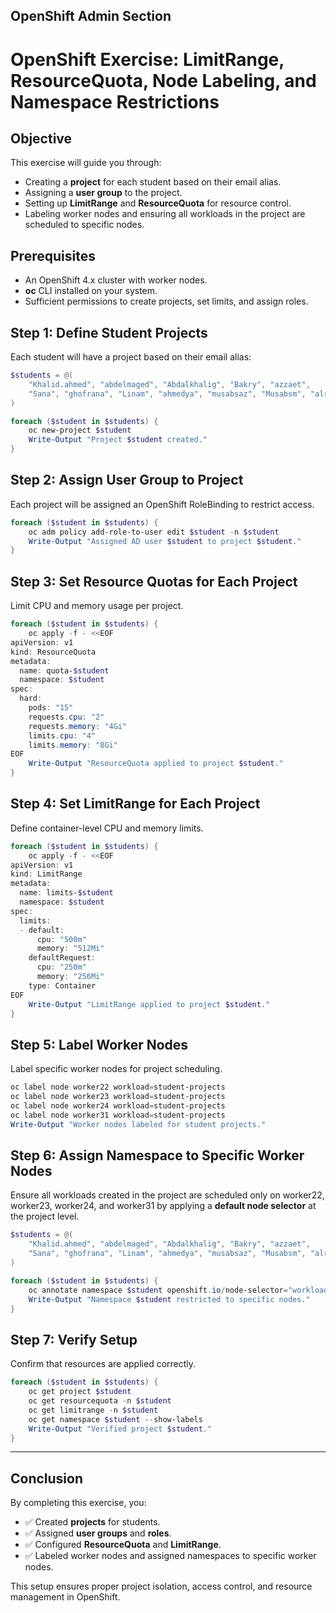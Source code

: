 ## OpenShift Admin Section 

# OpenShift Exercise: LimitRange, ResourceQuota, Node Labeling, and Namespace Restrictions

## Objective
This exercise will guide you through:
- Creating a **project** for each student based on their email alias.
- Assigning a **user group** to the project.
- Setting up **LimitRange** and **ResourceQuota** for resource control.
- Labeling worker nodes and ensuring all workloads in the project are scheduled to specific nodes.

## Prerequisites
- An OpenShift 4.x cluster with worker nodes.
- **oc** CLI installed on your system.
- Sufficient permissions to create projects, set limits, and assign roles.

## Step 1: Define Student Projects
Each student will have a project based on their email alias:

```powershell
$students = @(
    "Khalid.ahmed", "abdelmaged", "Abdalkhalig", "Bakry", "azzaet", 
    "Sana", "ghofrana", "Linam", "ahmedya", "musabsaz", "Musabsm", "alrasheed"
)

foreach ($student in $students) {
    oc new-project $student
    Write-Output "Project $student created."
}
```

## Step 2: Assign User Group to Project
Each project will be assigned an OpenShift RoleBinding to restrict access.

```powershell
foreach ($student in $students) {
    oc adm policy add-role-to-user edit $student -n $student
    Write-Output "Assigned AD user $student to project $student."
}
```

## Step 3: Set Resource Quotas for Each Project
Limit CPU and memory usage per project.

```powershell
foreach ($student in $students) {
    oc apply -f - <<EOF
apiVersion: v1
kind: ResourceQuota
metadata:
  name: quota-$student
  namespace: $student
spec:
  hard:
    pods: "15"
    requests.cpu: "2"
    requests.memory: "4Gi"
    limits.cpu: "4"
    limits.memory: "8Gi"
EOF
    Write-Output "ResourceQuota applied to project $student."
}
```

## Step 4: Set LimitRange for Each Project
Define container-level CPU and memory limits.

```powershell
foreach ($student in $students) {
    oc apply -f - <<EOF
apiVersion: v1
kind: LimitRange
metadata:
  name: limits-$student
  namespace: $student
spec:
  limits:
  - default:
      cpu: "500m"
      memory: "512Mi"
    defaultRequest:
      cpu: "250m"
      memory: "256Mi"
    type: Container
EOF
    Write-Output "LimitRange applied to project $student."
}
```

## Step 5: Label Worker Nodes
Label specific worker nodes for project scheduling.

```powershell
oc label node worker22 workload=student-projects
oc label node worker23 workload=student-projects
oc label node worker24 workload=student-projects
oc label node worker31 workload=student-projects
Write-Output "Worker nodes labeled for student projects."
```

## Step 6: Assign Namespace to Specific Worker Nodes
Ensure all workloads created in the project are scheduled only on worker22, worker23, worker24, and worker31 by applying a **default node selector** at the project level.

```powershell
$students = @(
    "Khalid.ahmed", "abdelmaged", "Abdalkhalig", "Bakry", "azzaet", 
    "Sana", "ghofrana", "Linam", "ahmedya", "musabsaz", "Musabsm", "alrasheed"
)

foreach ($student in $students) {
    oc annotate namespace $student openshift.io/node-selector="workload=student-projects"
    Write-Output "Namespace $student restricted to specific nodes."
}
```

## Step 7: Verify Setup
Confirm that resources are applied correctly.

```powershell
foreach ($student in $students) {
    oc get project $student
    oc get resourcequota -n $student
    oc get limitrange -n $student
    oc get namespace $student --show-labels
    Write-Output "Verified project $student."
}
```

---

## Conclusion
By completing this exercise, you:
* ✅ Created **projects** for students.
* ✅ Assigned **user groups** and **roles**.
* ✅ Configured **ResourceQuota** and **LimitRange**.
* ✅ Labeled worker nodes and assigned namespaces to specific worker nodes.

This setup ensures proper project isolation, access control, and resource management in OpenShift. 

